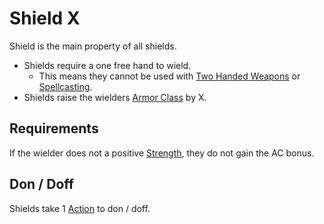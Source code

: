# Shield X

Shield is the main property of all shields.

- Shields require a one free hand to wield.
	- This means they cannot be used with [Two Handed Weapons](../../Weapon%20Properties/Two%20Handed%20Property.md) or [Spellcasting](../../../Magic/Spellcasting/Spellcasting.md#Casting%20Movement%20and%20Noise).
- Shields raise the wielders [Armor Class](../../../../Player%20Characters/Derived%20Statistics/Armor%20Class.md) by X.

## Requirements

If the wielder does not a positive [Strength](../../../../Player%20Characters/Chosen%20Statistics/Strength.md), they do not gain the AC bonus.

## Don / Doff

Shields take 1 [Action](../../../Game%20Procedures/Core%20Procedures/Action.md) to don / doff.
